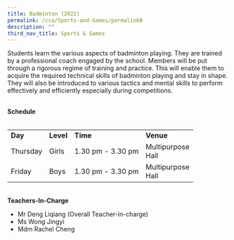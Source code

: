 ```yaml
---
title: Badminton (2022)
permalink: /cca/Sports-and-Games/permalinkB
description: ""
third_nav_title: Sports & Games
---
```

<p>Students learn the various aspects of badminton playing. They are trained by a professional coach engaged by the school. Members will be put through a rigorous regime of training and practice. This will enable them to acquire the required technical skills of badminton playing and stay in shape. They will also be introduced to various tactics and mental skills to perform effectively and efficiently especially during competitions.</p>
<p><br /><strong>Schedule</strong><br /><br /></p>
<table border="0" cellspacing="0" cellpadding="3">
<tbody>
<tr>
<td><strong>Day</strong></td>
<td><strong>Level</strong></td>
<td><strong>Time</strong></td>
<td><strong>Venue</strong></td>
</tr>
<tr>
<td>Thursday</td>
<td>Girls</td>
<td>1.30 pm - 3.30 pm</td>
<td>Multipurpose<br />Hall</td>
</tr>
<tr>
<td>Friday</td>
<td>Boys</td>
<td>1.30 pm - 3.30 pm</td>
<td>Multipurpose<br />Hall</td>
</tr>
</tbody>
</table>
<p><br /><strong>Teachers-In-Charge</strong></p>
<ul>
<li>Mr Deng Liqiang (Overall Teacher-in-charge)</li>
<li>Ms Wong Jingyi</li>
<li>Mdm Rachel Cheng</li>
</ul>